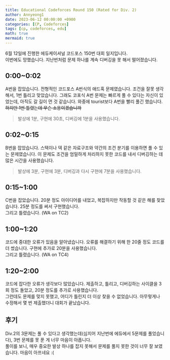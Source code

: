 ```yaml
---
title: Educational Codeforces Round 150 (Rated for Div. 2)
author: Annyeong1
date: 2023-06-12 00:00:00 +0900
categories: [CP, Codeforces]
tags: [cp, codeforces, edu]
math: true
mermaid: true
---
```

6월 12일에 진행한 에듀케이셔널 코드포스 150번 대회 일지입니다.\
이번에도 망했습니다. 지난번처럼 문제 하나를 계속 디버깅을 못 해서 떨어졌습니다.
## 0:00~0:02
A번을 잡았습니다. 전형적인 코드포스 A번식의 애드혹 문제였습니다.
조건을 잘못 생각해서, 1번 틀리고 맞았습니다.
그래도 코포식 A번 문제는 빠르게 풀 수 있다는 자신이 있었는데, 아직도 갈 길이 먼 것 같습니다.
와중에 tourist보다 A번을 빨리 풀긴 했습니다. ~~하지만 1번 틀렸는데 무슨 소용이겠습니까~~
> 발상에 1분, 구현에 30초, 디버깅에 1분을 사용했습니다.

## 0:02~0:15
B번을 잡았습니다. 스택이나 덱 같은 자료구조와 약간의 조건 분기를 이용하면 풀 수 있는 문제였습니다.
이 문제도 조건을 엄밀하게 처리하지 못한 코드를 내서 디버깅하는 데 많은 시간을 사용했습니다.
> 발상에 3분, 구현에 3분, 디버깅과 다시 구현에 7분을 사용했습니다.

## 0:15~1:00
C번을 잡았습니다. 20분 정도 아이디어를 내었고, 복잡하지만 작동할 것 같은 해를 찾았습니다. 25분 정도를 써서 구현했습니다.\
그리고 틀렸습니다. (WA on TC2)

## 1:00~1:20
코드에 중대한 오류가 있음을 알아냈습니다. 오류를 해결하기 위해 한 20줄 정도 코드를 더 썼습니다. 구현에 추가로 20분을 사용했습니다.\
그리고 틀렸습니다. (WA on TC4)

## 1:20~2:00
코드에 잡다한 오류가 생각보다 많았습니다. 제출하고, 틀리고, 디버깅하는 사이클을 3회 정도 돌았고, 20분 정도를 추가로 사용했습니다.\
그런데도 문제를 맞지 못했고, 어디가 틀린지 더 이상 찾을 수 없었습니다. 아무렇게나 수정해서 몇 번 제출했더니 대회가 끝났습니다.

## 후기
Div.2의 3문제는 풀 수 있다고 생각했는데(심지어 지난번에 에듀에서 5문제를 풀었습니다), 3번 문제를 못 푼 게 너무 마음이 아픕니다.\
풀이를 보니, 매우 중요한 발상 하나를 잡지 못해서 문제를 풀지 못한 것이 너무 잘 보였습니다. 마음이 아프네요 :(
